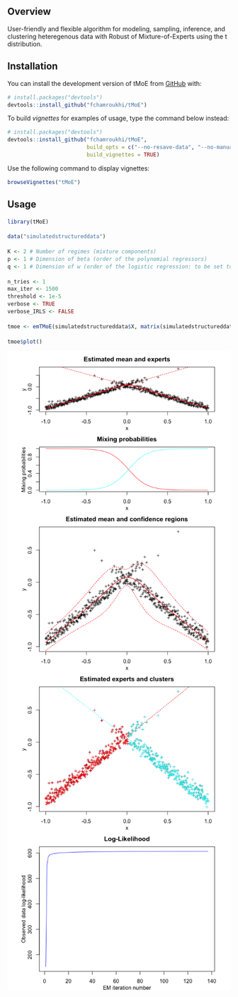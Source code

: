 
<!-- README.md is generated from README.Rmd. Please edit that file -->

## Overview

<!-- badges: start -->

<!-- badges: end -->

User-friendly and flexible algorithm for modeling, sampling, inference,
and clustering heteregenous data with Robust of Mixture-of-Experts using
the t distribution.

## Installation

You can install the development version of tMoE from
[GitHub](https://github.com/) with:

``` r
# install.packages("devtools")
devtools::install_github("fchamroukhi/tMoE")
```

To build *vignettes* for examples of usage, type the command below
instead:

``` r
# install.packages("devtools")
devtools::install_github("fchamroukhi/tMoE", 
                         build_opts = c("--no-resave-data", "--no-manual"), 
                         build_vignettes = TRUE)
```

Use the following command to display vignettes:

``` r
browseVignettes("tMoE")
```

## Usage

``` r
library(tMoE)

data("simulatedstructureddata")

K <- 2 # Number of regimes (mixture components)
p <- 1 # Dimension of beta (order of the polynomial regressors)
q <- 1 # Dimension of w (order of the logistic regression: to be set to 1 for segmentation)

n_tries <- 1
max_iter <- 1500
threshold <- 1e-5
verbose <- TRUE
verbose_IRLS <- FALSE

tmoe <- emTMoE(simulatedstructureddata$X, matrix(simulatedstructureddata$Y), K, p, q, n_tries, max_iter, threshold, verbose, verbose_IRLS)

tmoe$plot()
```

<img src="man/figures/README-unnamed-chunk-5-1.png" style="display: block; margin: auto;" /><img src="man/figures/README-unnamed-chunk-5-2.png" style="display: block; margin: auto;" /><img src="man/figures/README-unnamed-chunk-5-3.png" style="display: block; margin: auto;" /><img src="man/figures/README-unnamed-chunk-5-4.png" style="display: block; margin: auto;" />
